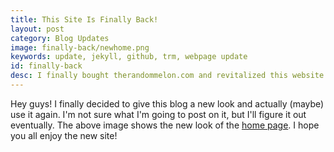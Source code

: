 ```yaml
---
title: This Site Is Finally Back!
layout: post
category: Blog Updates
image: finally-back/newhome.png
keywords: update, jekyll, github, trm, webpage update
id: finally-back
desc: I finally bought therandommelon.com and revitalized this website.
---
```


Hey guys! I finally decided to give this blog a new look and actually (maybe) use it again. I'm not sure what I'm going to post on it, but I'll figure it out eventually.
The above image shows the new look of the <a href="/">home page</a>. I hope you all enjoy the new site!